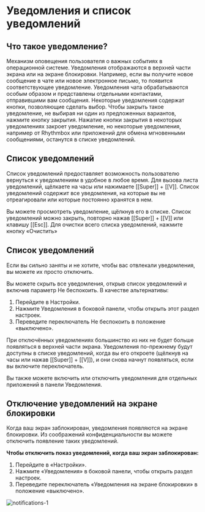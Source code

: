 # Уведомления и список уведомлений

## Что такое уведомление?

Механизм оповещения пользователя о важных событиях в операционной системе. Уведомления отображаются в верхней части экрана или на экране блокировки.
Например, если вы получите новое сообщение в чате или новое электронное письмо, то появится соответствующее уведомление. Уведомления чата обрабатываются особым образом и представлены отдельными контактами, отправившими вам сообщения.
Некоторые уведомления содержат кнопки, позволяющие сделать выбор. Чтобы закрыть такое уведомление, не выбирая ни один из предложенных вариантов, нажмите кнопку закрытия.
Нажатие кнопки закрытия в некоторых уведомлениях закроет уведомление, но некоторые уведомления, например от Rhythmbox или приложений для обмена мгновенными сообщениями, останутся в списке уведомлений.

## Список уведомлений

Список уведомлений предоставляет возможность пользователю вернуться к уведомлениям в удобное в любое время. Для вызова листа уведомлений, щёлкаете на часы или нажимаете [[Super]] + [[V]]. Список уведомлений содержит все уведомления, на которые вы не отреагировали или которые постоянно хранятся в нем.

Вы можете просмотреть уведомление, щёлкнув его в списке. Список уведомлений можно закрыть, повторно нажав [[Super]] + [[V]] или клавишу [[Esc]]. Для очистки всего списка уведомлений, нажмите кнопку «Очистить»

## Список уведомлений

Если вы сильно заняты и не хотите, чтобы вас отвлекали уведомления, вы можете их просто отключить.

Вы можете скрыть все уведомления, открыв список уведомлений и включив параметр Не беспокоить. В качестве альтернативы:

1. Перейдите в Настройки.
2. Нажмите Уведомления в боковой панели, чтобы открыть этот раздел настроек.
3. Переведите переключатель Не беспокоить в положение «выключено».

При отключённых уведомлениях большинство из них не будет больше появляться в верхней части экрана. Уведомления по-прежнему будут доступны в списке уведомлений, когда вы его откроете (щёлкнув на часы или нажав [[Super]] + [[V]]), и они снова начнут появляться, если вы включите переключатель.

Вы также можете включить или отключить уведомления для отдельных приложений в панели Уведомления.

## Отключение уведомлений на экране блокировки

Когда ваш экран заблокирован, уведомления появляются на экране блокировки. Из соображений конфиденциальности вы можете отключить появление таких уведомлений.

**Чтобы отключить показ уведомлений, когда ваш экран заблокирован:**
1. Перейдите в «Настройки».
3. Нажмите «Уведомления» в боковой панели, чтобы открыть раздел настроек.
4. Переведите переключатель «Уведомления на экране блокировки» в положение «выключено».

![notifications-1](/notifications/notifications-1.gif)